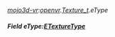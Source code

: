 _[mojo3d-vr](../../modules/mojo3d-vr/mojo3d-vr-module.md):[openvr](openvr:).[Texture\_t](openvr:openvr-texture_t.md).eType_
##### Field eType:[ETextureType](../../modules/mojo3d-vr/openvr-etexturetype.md)

